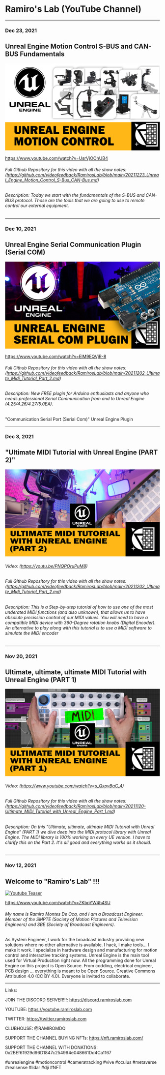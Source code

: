 # Ramiro's Lab (YouTube Channel)

-------------------------------------------------------------------------------------------------------
### Dec 23, 2021
## Unreal Engine Motion Control S-BUS and CAN-BUS Fundamentals

[![Youtube Teaser](https://github.com/videofeedback/RamirosLab/blob/main/images/CARD-MOTION-CONTROL.png)](https://www.youtube.com/watch?v=UsrVjOOhUB4?sub_confirmation=1)

https://www.youtube.com/watch?v=UsrVjOOhUB4

###### Full Github Repository for this video with all the show notes: (https://github.com/videofeedback/RamirosLab/blob/main/20211223_Unreal_Engine_Motion_Control_S-Bus_CAN-Bus.md)

###### Description: Today we start with the fundamentals of the S-BUS and CAN-BUS protocol. Those are the tools that we are going to use to remote control our external equipment.

-------------------------------------------------------------------------------------------------------
### Dec 10, 2021
## Unreal Engine Serial Communication Plugin (Serial COM)

[![Youtube](https://github.com/videofeedback/RamirosLab/blob/main/images/CARD-serial-com_v2.png)](https://www.youtube.com/watch?v=ElM9EQVjR-8?sub_confirmation=1)

https://www.youtube.com/watch?v=ElM9EQVjR-8

###### Full Github Repository for this video with all the show notes: (https://github.com/videofeedback/RamirosLab/blob/main/20211202_Ultimate_Midi_Tutorial_Part_2.md)

###### Description: New FREE plugin for Arduino enthusiasts and anyone who needs professional Serial Communication from and to Unreal Engine (4.25/4.26/4.27/5.0EA).
"Communication Serial Port (Serial Com)" Unreal Engine Plugin


-------------------------------------------------------------------------------------------------------
### Dec 3, 2021
## "Ultimate MIDI Tutorial with Unreal Engine (PART 2)"

[![Youtube](https://github.com/videofeedback/RamirosLab/blob/main/images/ULTIMATE%20MIDI%20TUTORIAL%20WITH%20UNREAL%20ENGINE%20PART%202%2001.png)](https://youtu.be/PNQPOruPuM8?sub_confirmation=1)

###### Video: (https://youtu.be/PNQPOruPuM8)

###### Full Github Repository for this video with all the show notes: (https://github.com/videofeedback/RamirosLab/blob/main/20211202_Ultimate_Midi_Tutorial_Part_2.md)

###### Description: This is a Step-by-step tutorial of how to use one of the most underated MIDI functions (and also unknown), that allows us to have absolute precission control of our MIDI values. You will need to have a compatible MIDI device with 360-Degree rotation knobs (Digital Encoder). An alternative to play along with this tutorial is to use a MIDI software to simulate the MIDI encoder


-------------------------------------------------------------------------------------------------------
### Nov 20, 2021
## Ultimate, ultimate, ultimate MIDI Tutorial with Unreal Engine (PART 1)

[![Youtube](https://github.com/videofeedback/RamirosLab/blob/main/images/ULTIMATE%20MIDI%20TUTORIAL%20WITH%20UNREAL%20ENGINE%20PART%201%2001.png)](https://www.youtube.com/watch?v=s_QxpvBqC_4?sub_confirmation=1)

###### Video: (https://www.youtube.com/watch?v=s_QxpvBqC_4)

###### Full Github Repository for this video with all the show notes: (https://github.com/videofeedback/RamirosLab/blob/main/20211120-Ultimate_MIDI_Tutorial_with_Unreal_Engine_Part_1.md)

###### Description: On this "Ultimate, ultimate, ultimate MIDI Tutorial with Unreal Engine" (PART 1) we dive deep into the MIDI protocol library with Unreal Engine. The MIDI library is 100% working on every UE version. I have to clarify this on the Part 2. It's all good and everything works as it should.



-------------------------------------------------------------------------------------------------------
### Nov 12, 2021
## Welcome to "Ramiro's Lab" !!!

[![Youtube Teaser](https://github.com/videofeedback/RamirosLab/blob/main/images/youtube_motion_control_teaser.png)](https://www.youtube.com/watch?v=ZKbpYW4h4SU?sub_confirmation=1)

https://www.youtube.com/watch?v=ZKbpYW4h4SU


###### My name is Ramiro Montes De Oca, and I am a Broadcast Engineer. Member of the SMPTE (Society of Motion Pictures and Television Engineers) and SBE (Society of Broadcast Engineers). 
As System Engineer, I work for the broadcast industry providing new solutions where no other alternative is available. I hack, I make tools... I make it work.
I specialize in hardware design and manufacturing for motion control and interactive tracking systems. 
Unreal Engine is the main tool used for Virtual Production right now. All the programming done for Unreal Engine on this project is Open Source. From codding, electrical engineer, PCB design ... everything is meant to be Open Source. 
Creative Commons Attribution 4.0 (CC BY 4.0). Everyone is invited to collaborate. 

-------------------------------------------------------------------------------------------------------









Links:

JOIN THE DISCORD SERVER!!!: https://discord.ramiroslab.com

YOUTUBE: https://youtube.ramiroslab.com

TWITTER: https://twitter.ramiroslab.com

CLUBHOUSE: @RAMIROMDO

SUPPORT THE CHANNEL BUYING NFTs: https://nft.ramiroslab.com/

SUPPORT THE CHANNEL WITH DONATIONS: 0x2BEf61929d96D1847c254994e048661Dd4Ca1167

#unrealengine #motioncontrol #cameratracking #vive #oculus #metaverse #realsense #lidar #dji #NFT
